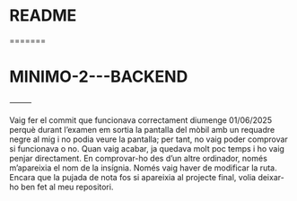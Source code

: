 # README
=======
# MINIMO-2---BACKEND


⸻

Vaig fer el commit que funcionava correctament diumenge 01/06/2025 perquè durant l’examen em sortia la pantalla del mòbil amb un requadre negre al mig i no podia veure la pantalla; per tant, no vaig poder comprovar si funcionava o no.
Quan vaig acabar, ja quedava molt poc temps i ho vaig penjar directament.
En comprovar-ho des d’un altre ordinador, només m’apareixia el nom de la insígnia. Només vaig haver de modificar la ruta. Encara que la pujada de nota fos si apareixia al projecte final, volia deixar-ho ben fet al meu repositori.